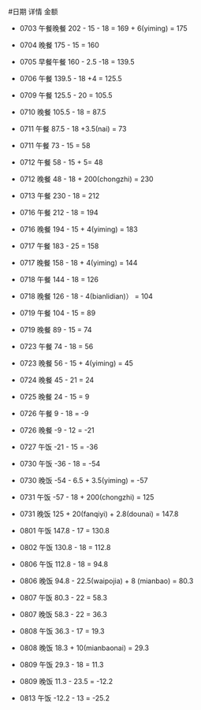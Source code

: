 #日期  详情   金额
- 0703 午餐晚餐 202 - 15 - 18 = 169 + 6(yiming) = 175
- 0704 晚餐     175 - 15 = 160
- 0705 早餐午餐 160 - 2.5 -18 = 139.5
- 0706 午餐     139.5 - 18 +4 = 125.5 
- 0709 午餐 125.5 - 20 = 105.5
- 0710 晚餐 105.5 - 18 = 87.5
- 0711 午餐 87.5 - 18 +3.5(nai) = 73
- 0711 午餐 73 - 15 = 58
- 0712 午餐 58 - 15 + 5= 48
- 0712 晚餐 48 - 18 + 200(chongzhi) = 230
- 0713 午餐 230 - 18 = 212
- 0716 午餐 212 - 18 = 194
- 0716 晚餐 194 - 15 + 4(yiming) = 183
- 0717 午餐 183 - 25 = 158
- 0717 晚餐 158 - 18 + 4(yiming) = 144
- 0718 午餐 144 - 18 = 126
- 0718 晚餐 126 - 18 - 4(bianlidian)） = 104
- 0719 午餐 104 - 15 = 89
- 0719 晚餐 89 - 15 = 74

- 0723 午餐 74 - 18 = 56
- 0723 晚餐 56 - 15 + 4(yiming) = 45
- 0724 晚餐 45 - 21 = 24
- 0725 晚餐 24 - 15 = 9
- 0726 午餐 9 - 18 = -9
- 0726 晚餐 -9 - 12 = -21
- 0727 午饭 -21 - 15 = -36

- 0730 午饭 -36 - 18 = -54 
- 0730 晚饭 -54 - 6.5 + 3.5(yiming) = -57
- 0731 午饭 -57 - 18 + 200(chongzhi) = 125
- 0731 晚饭 125 + 20(fanqiyi) + 2.8(dounai) = 147.8 
- 0801 午饭 147.8 - 17 = 130.8
- 0802 午饭 130.8 - 18 = 112.8  

- 0806 午饭 112.8 - 18 = 94.8 
- 0806 晚饭 94.8 - 22.5(waipojia) + 8 (mianbao) = 80.3
- 0807 午饭 80.3 - 22 = 58.3 
- 0807 晚饭 58.3 - 22 = 36.3
- 0808 午饭 36.3 - 17 = 19.3
- 0808 晚饭 18.3 + 10(mianbaonai) = 29.3
- 0809 午饭 29.3 - 18 = 11.3
- 0809 晚饭 11.3 - 23.5 = -12.2  

- 0813 午饭 -12.2 - 13 = -25.2
